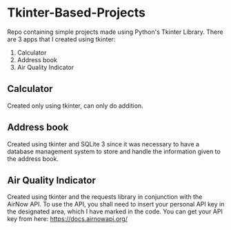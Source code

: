 # Tkinter-Based-Projects
Repo containing simple projects made using Python's Tkinter Library. There are 3 apps that I created using tkinter:
1. Calculator 
2. Address book
3. Air Quality Indicator

## Calculator
Created only using tkinter, can only do addition.

## Address book
Created using tkinter and SQLite 3 since it was necessary to have a database management system to store and handle the information given to the address book.

## Air Quality Indicator
Created using tkinter and the requests library in conjunction with the AirNow API. To use the API, you shall need to insert your personal API key in the designated area, which I have marked in the code. You can get your API key from here: https://docs.airnowapi.org/

